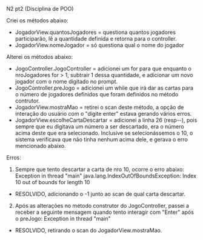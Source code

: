 N2 pt2 (Disciplina de POO)

Criei os métodos abaixo:
- JogadorView.quantosJogadores = questiona quantos jogadores participarão, lê a quantidade definida e retorna para o controller.
- JogadorView.nomeJogador = só questiona qual o nome do jogador

Alterei os métodos abaixo:
- JogoController.JogoController = adicionei um for para que enquanto o nroJogadores for > 1, subtrair 1 dessa quantidade, e adicionar um novo jogador com o nome digitado no prompt.
- JogoController.preJogo = adicionei um while que irá dar as cartas para o número de jogadores definidos que foram definidos no método contrutor.
- JogadorView.mostraMao = retirei o scan deste método, a opção de interação do usuário com o "digite enter" estava gerando vários erros.
- JogadorView.escolheCartaDescartar = adicionei a linha 26 (resp--), pois sempre que eu digitava um número a ser descartado, era o número acima deste que era selecionado. Inclusive se selecionássemos o 10, o sistema verificava que não tinha nenhum acima dele, e gerava o erro mencionado abaixo.

Erros:
1. Sempre que tento descartar a carta de nro 10, ocorre o erro abaixo:
Exception in thread "main" java.lang.IndexOutOfBoundsException: Index 10 out of bounds for length 10
- RESOLVIDO, adicionando o -1 junto ao scan de qual carta descartar.

2. Após as alterações no método construtor do JogoController, passei a receber a seguinte mensagem quando tento interagir com "Enter" após o preJogo:
Exception in thread "main" 
- RESOLVIDO, retirando o scan do JogadorView.mostraMao.
